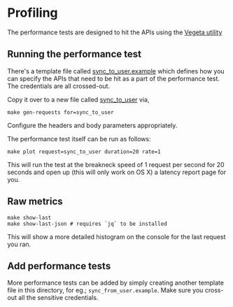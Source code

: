 # Profiling

The performance tests are designed to hit the APIs using the [Vegeta utility](https://github.com/tsenart/vegeta)

## Running the performance test
There's a template file called [sync_to_user.example](./sync_to_user.example) which defines how you can specify the APIs that need to be hit as a part of the performance test. The credentials are all crossed-out.

Copy it over to a new file called [sync_to_user](./sync_to_user) via,

```
make gen-requests for=sync_to_user
```

Configure the headers and body parameters appropriately.

The performance test itself can be run as follows:

```
make plot request=sync_to_user duration=20 rate=1
```

This will run the test at the breakneck speed of 1 request per second for 20 seconds and open up (this will only work on OS X) a latency report page for you.

## Raw metrics
```
make show-last
make show-last-json # requires `jq` to be installed
```
This will show a more detailed histogram on the console for the last request you ran.


## Add performance tests

More performance tests can be added by simply creating another template file in this directory, for eg.; `sync_from_user.example`. Make sure you cross-out all the sensitive credentials.
